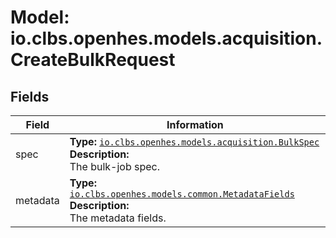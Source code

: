 # Model: io.clbs.openhes.models.acquisition.CreateBulkRequest

## Fields

| Field | Information |
| --- | --- |
| spec | <b>Type:</b> [`io.clbs.openhes.models.acquisition.BulkSpec`](model-io-clbs-openhes-models-acquisition-bulkspec.md)<br><b>Description:</b><br>The bulk-job spec. |
| metadata | <b>Type:</b> [`io.clbs.openhes.models.common.MetadataFields`](model-io-clbs-openhes-models-common-metadatafields.md)<br><b>Description:</b><br>The metadata fields. |

